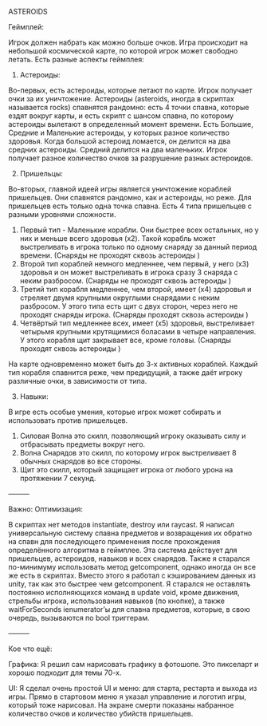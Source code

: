 ASTEROIDS

Геймплей:

Игрок должен набрать как можно больше очков. Игра происходит на небольшой космической карте, по которой игрок может свободно летать. Есть разные аспекты геймплея:
 1. Астероиды:

Во-первых, есть астероиды, которые летают по карте. Игрок получает очки за их уничтожение. Астероиды (asteroids, иногда в скриптах называется rocks) спавнятся рандомно: есть 4 точки спавна, которые ездят вокруг карты, и есть скрипт с шансом спавна, по которому астероиды вылетают в определенный момент времени. 
Есть Большие, Средние и Маленькие астероиды, у которых разное количество здоровья. Когда большой астероид ломается, он делится на два средних астероиды. Средний делится на два маленьких. 
Игрок получает разное количество очков за разрушение разных астероидов. 

2. Пришельцы:

Во-вторых, главной идеей игры является уничтожение кораблей пришельцев. 
Они спавнятся рандомно, как и астероиды, но реже. Для пришельцев есть только одна точка спавна. 
Есть 4 типа пришельцев с разными уровнями сложности. 
 1) Первый тип - Маленькие корабли. Они быстрее всех остальных, но у них и меньше всего здоровья (х2). Такой корабль может выстреливать в игрока только по одному снаряду за данный период времени.  (Снаряды не проходят сквозь астероиды )
 2) Второй тип кораблей немного медленнее, чем первый, у него (х3) здоровья и он может выстреливать в игрока сразу 3 снаряда с неким разбросом.  (Снаряды не проходят сквозь астероиды )
 3) Третий тип корабля медленнее, чем второй, имеет (х4) здоровья и стреляет двумя крупными округлыми снарядами с неким разбросом. У этого типа есть щит с двух сторон, через него не проходят снаряды игрока.  (Снаряды проходят сквозь астероиды )
 4) Четвёртый тип медленнее всех, имеет (х5) здоровья, выстреливает четырьмя крупными крутящимися боласами в четыре направления. У этого корабля щит закрывает все, кроме головы.  (Снаряды проходят сквозь астероиды )

На карте одновременно может быть до 3-х активных кораблей. 
Каждый тип корабля спавнится реже, чем предидущий, а также даёт игроку различные очки, в зависимости от типа. 

3. Навыки:

В игре есть особые умения, которые игрок может собирать и использовать против пришельцев. 

 1) Силовая Волна это скилл, позволяющий игроку оказывать силу и отбрасывать предметы вокруг него. 
 2) Волна Снарядов это скилл, по которому игрок выстреливает 8 обычных снарядов во все стороны.
 3) Щит это скилл, который защищает игрока от любого урона на протяжении 7 секунд. 

———

Важно:
Оптимизация:

В скриптах нет методов instantiate, destroy или raycast. Я написал универсальную систему спавна предметов и возвращения их обратно на спавн для последующего применения после прохождения определённого алгоритма в геймплее. Эта система действует для пришельцев, астероидов, навыков и всех снарядов. 
Также я старался по-минимуму использовать метод getcomponent, однако иногда он все же есть в скриптах. Вместо этого я работал с кэшированием данных из unity, так как это быстрее чем getcomponent. 
Я старался не оставлять постоянно исполняющихся команд в update void, кроме движения, стрельбы игрока, использования навыков (по кнопке), а также waitForSeconds ienumerator’ы для спавна предметов, которые, в свою очередь, вызываются по bool триггерам. 

———

Кое что ещё:

Графика: Я решил сам нарисовать графику в фотошопе. Это пикселарт и хорошо подходит для темы 70-х.

UI: Я сделал очень простой UI и меню: для старта, рестарта и выхода из игры. Прямо в стартовом меню я указал управление и логотип игры, который тоже нарисовал. На экране смерти показаны набранное количество очков и количество убийств пришельцев.
